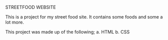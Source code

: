 STREETFOOD WEBSITE

This is a project for my street food site. It contains some foods and some a lot more.

This project was made up of the following;
          a. HTML
          b. CSS
          
      
